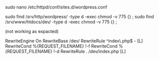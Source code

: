 sudo nano /etc/httpd/conf/sites.d/wordpress.conf


sudo find /srv/http/wordpress/ -type d -exec chmod -v 775 {} \;
sudo find /srv/www/htdocs/dev/ -type d -exec chmod -v 775 {} \;

(not working as expacted)


<IfModule mod_rewrite.c>
RewriteEngine On
RewriteBase /dev/
RewriteRule ^index\.php$ - [L]
RewriteCond %{REQUEST_FILENAME} !-f
RewriteCond %{REQUEST_FILENAME} !-d
RewriteRule . /dev/index.php [L]
</IfModule>

